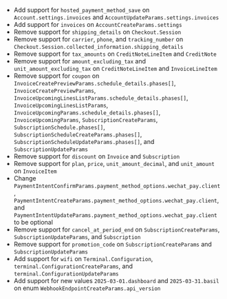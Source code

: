 * Add support for `hosted_payment_method_save` on `Account.settings.invoices` and `AccountUpdateParams.settings.invoices`
* Add support for `invoices` on `AccountCreateParams.settings`
* Remove support for `shipping_details` on `Checkout.Session`
* Remove support for `carrier`, `phone`, and `tracking_number` on `Checkout.Session.collected_information.shipping_details`
* Remove support for `tax_amounts` on `CreditNoteLineItem` and `CreditNote`
* Remove support for `amount_excluding_tax` and `unit_amount_excluding_tax` on `CreditNoteLineItem` and `InvoiceLineItem`
* Remove support for `coupon` on `InvoiceCreatePreviewParams.schedule_details.phases[]`, `InvoiceCreatePreviewParams`, `InvoiceUpcomingLinesListParams.schedule_details.phases[]`, `InvoiceUpcomingLinesListParams`, `InvoiceUpcomingParams.schedule_details.phases[]`, `InvoiceUpcomingParams`, `SubscriptionCreateParams`, `SubscriptionSchedule.phases[]`, `SubscriptionScheduleCreateParams.phases[]`, `SubscriptionScheduleUpdateParams.phases[]`, and `SubscriptionUpdateParams`
* Remove support for `discount` on `Invoice` and `Subscription`
* Remove support for `plan`, `price`, `unit_amount_decimal`, and `unit_amount` on `InvoiceItem`
* Change `PaymentIntentConfirmParams.payment_method_options.wechat_pay.client`, `PaymentIntentCreateParams.payment_method_options.wechat_pay.client`, and `PaymentIntentUpdateParams.payment_method_options.wechat_pay.client` to be optional
* Remove support for `cancel_at_period_end` on `SubscriptionCreateParams`, `SubscriptionUpdateParams`, and `Subscription`
* Remove support for `promotion_code` on `SubscriptionCreateParams` and `SubscriptionUpdateParams`
* Add support for `wifi` on `Terminal.Configuration`, `terminal.ConfigurationCreateParams`, and `terminal.ConfigurationUpdateParams`
* Add support for new values `2025-03-01.dashboard` and `2025-03-31.basil` on enum `WebhookEndpointCreateParams.api_version`